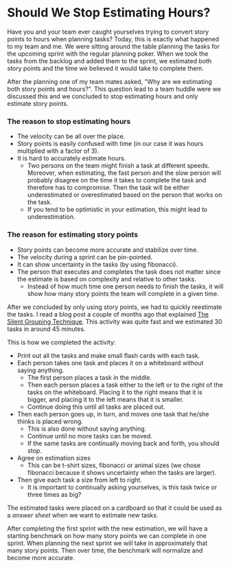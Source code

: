 Should We Stop Estimating Hours?
=======================
Have you and your team ever caught yourselves trying to convert story points to hours when planning tasks? Today, this is exactly what happened to my team and me. We were sitting around the table planning the tasks for the upcoming sprint with the regular planning poker. When we took the tasks from the backlog and added them to the sprint, we estimated both story points and the time we believed it would take to complete them. 

After the planning one of my team mates asked, "Why are we estimating both story points and hours?". This question lead to a team huddle were we discussed this and we concluded to stop estimating hours and only estimate story points. 

### The reason to stop estimating hours
- The velocity can be all over the place.
- Story points is easily confused with time (in our case it was hours multiplied with a factor of 3).
- It is hard to accurately estimate hours.
	- Two persons on the team might finish a task at different speeds. Moreover, when estimating, the fast person and the slow person will probably disagree on the time it takes to complete the task and therefore has to compromise. Then the task will be either underestimated or overestimated based on the person that works on the task.
	- If you tend to be optimistic in your estimation, this might lead to underestimation.

### The reason for estimating story points
- Story points can become more accurate and stabilize over time.
- The velocity during a sprint can be pin-pointed.
- It can show uncertainty in the tasks (by using fibonacci).
- The person that executes and completes the task does not matter since the estimate is based on complexity and relative to other tasks.
	- Instead of how much time one person needs to finish the tasks, it will show how many story points the team will complete in a given time.

After we concluded by only using story points, we had to quickly reestimate the tasks. I read a blog post a couple of months ago that explained [The Silent Grouping Technique](http://systemagility.com/2011/05/22/using-silent-grouping-to-size-user-stories/). This activity was quite fast and we estimated 30 tasks in around 45 minutes.

This is how we completed the activity:
- Print out all the tasks and make small flash cards with each task.
- Each person takes one task and places it on a whiteboard without saying anything.
  - The first person places a task in the middle.
  - Then each person places a task either to the left or to the right of the tasks on the whiteboard. Placing it to the right means that it is bigger, and placing it to the left means that it is smaller.
  - Continue doing this until all tasks are placed out.
- Then each person goes up, in turn, and moves one task that he/she thinks is placed wrong.
  - This is also done without saying anything.
  - Continue until no more tasks can be moved.
  - If the same tasks are continually moving back and forth, you should stop.
- Agree on estimation sizes
  - This can be t-shirt sizes, fibonacci or animal sizes (we chose fibonacci because it shows uncertainty when the tasks are larger).
- Then give each task a size from left to right.
  - It is important to continually asking yourselves, is this task twice or three times as big?

The estimated tasks were placed on a cardboard so that it could be used as a _answer sheet_ when we want to estimate new tasks.

After completing the first sprint with the new estimation, we will have a starting benchmark on how many story points we can complete in one sprint. When planning the next sprint we will take in approximately that many story points. Then over time, the benchmark will normalize and become more accurate.
